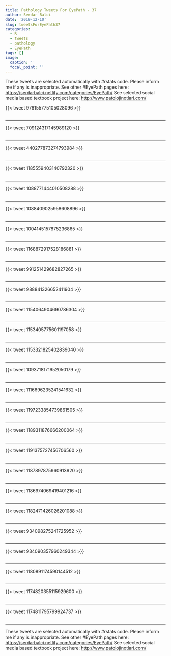 ```yaml
---
title: Pathology Tweets For EyePath - 37
author: Serdar Balci
date: '2019-12-10'
slug: tweetsForEyePath37
categories:
  - R
  - tweets
  - pathology
  - EyePath
tags: []
image:
  caption: ''
  focal_point: ''
---
```



These tweets are selected automatically with #rstats code. Please inform me if any is inappropriate.
See other #EyePath pages here: https://serdarbalci.netlify.com/categories/EyePath/ 
See selected social media based textbook project here: http://www.patolojinotlari.com/

{{< tweet 976155775105028096 >}}
<br>
<br>
<hr>
{{< tweet 709124317145989120 >}}
<br>
<br>
<hr>
{{< tweet 440277873274793984 >}}
<br>
<br>
<hr>
{{< tweet 1185559403140792320 >}}
<br>
<br>
<hr>
{{< tweet 1088771444010508288 >}}
<br>
<br>
<hr>
{{< tweet 1088409025958608896 >}}
<br>
<br>
<hr>
{{< tweet 1004145157875236865 >}}
<br>
<br>
<hr>
{{< tweet 1168872917528186881 >}}
<br>
<br>
<hr>
{{< tweet 991251429682827265 >}}
<br>
<br>
<hr>
{{< tweet 988841326652411904 >}}
<br>
<br>
<hr>
{{< tweet 1154064904690786304 >}}
<br>
<br>
<hr>
{{< tweet 1153405775601197058 >}}
<br>
<br>
<hr>
{{< tweet 1153321825402839040 >}}
<br>
<br>
<hr>
{{< tweet 1093718171952050179 >}}
<br>
<br>
<hr>
{{< tweet 1116696235241541632 >}}
<br>
<br>
<hr>
{{< tweet 1197233854739861505 >}}
<br>
<br>
<hr>
{{< tweet 1189311876666200064 >}}
<br>
<br>
<hr>
{{< tweet 1191375727456706560 >}}
<br>
<br>
<hr>
{{< tweet 1187897875960913920 >}}
<br>
<br>
<hr>
{{< tweet 1186974069419401216 >}}
<br>
<br>
<hr>
{{< tweet 1182471426026201088 >}}
<br>
<br>
<hr>
{{< tweet 934098275241725952 >}}
<br>
<br>
<hr>
{{< tweet 934090357960249344 >}}
<br>
<br>
<hr>
{{< tweet 1180891174590144512 >}}
<br>
<br>
<hr>
{{< tweet 1174820355115929600 >}}
<br>
<br>
<hr>
{{< tweet 1174811795799924737 >}}
<br>
<br>
<hr>


These tweets are selected automatically with #rstats code. Please inform me if any is inappropriate.
See other #EyePath pages here: https://serdarbalci.netlify.com/categories/EyePath/ 
See selected social media based textbook project here: http://www.patolojinotlari.com/
